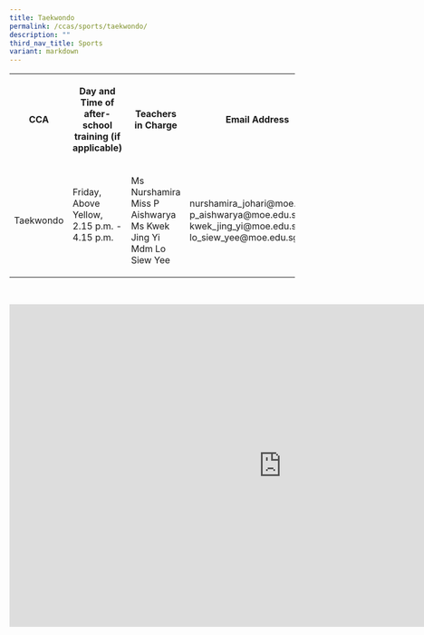 ```yaml
---
title: Taekwondo
permalink: /ccas/sports/taekwondo/
description: ""
third_nav_title: Sports
variant: markdown
---
```

<table style="minWidth: 100px">
<colgroup>
<col>
<col>
<col>
<col>
</colgroup>
<tbody>
<tr>
<th rowspan="1" colspan="1">
<p>CCA</p>
</th>
<th rowspan="1" colspan="1">
<p>Day and Time of after-school training (if applicable)</p>
</th>
<th rowspan="1" colspan="1">
<p>Teachers in Charge</p>
</th>
<th rowspan="1" colspan="1">
<p>Email Address</p>
</th>
</tr>
<tr>
<td rowspan="1" colspan="1">
<p>Taekwondo</p>
</td>
<td rowspan="1" colspan="1">
<p>Friday, Above Yellow, 2.15 p.m. - 4.15 p.m.
<br>
<br>
</p>
</td>
<td rowspan="1" colspan="1">
<p>Ms Nurshamira
<br>Miss P Aishwarya
<br>Ms Kwek Jing Yi
<br>Mdm Lo Siew Yee</p>
</td>
<td rowspan="1" colspan="1">
<p>nurshamira_johari@moe.edu.sg
<br>p_aishwarya@moe.edu.sg
<br>kwek_jing_yi@moe.edu.sg
<br>lo_siew_yee@moe.edu.sg
</p></td>
</tr>
</tbody>
</table>
<p>
<br>
</p>
<div class="iframe-wrapper">
<iframe height="569" width="960" allowfullscreen="true" frameborder="0" src="https://docs.google.com/presentation/d/e/2PACX-1vSX75CJRx_MeJp1He5RmVU_BjhFSjoGyiIUiafVdYB_Z3fKetTwxMhqOFkDr4zxZyk1LVOP3GIgdz4v/embed?start=false&amp;loop=false&amp;delayms=3000"></iframe>
</div>
<p></p>